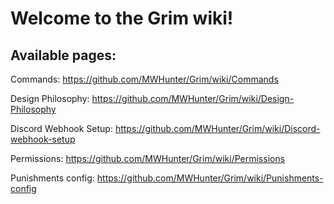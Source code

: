 # Welcome to the Grim wiki!

## Available pages:

Commands: https://github.com/MWHunter/Grim/wiki/Commands

Design Philosophy: https://github.com/MWHunter/Grim/wiki/Design-Philosophy

Discord Webhook Setup: https://github.com/MWHunter/Grim/wiki/Discord-webhook-setup

Permissions: https://github.com/MWHunter/Grim/wiki/Permissions

Punishments config: https://github.com/MWHunter/Grim/wiki/Punishments-config